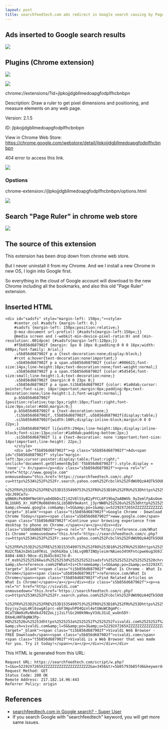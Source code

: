 ```yaml
---
layout: post
title: searchfeedtech.com ads redirect in Google search causing by Page Ruler Chrome extension (jlpkojjdgbllmedoapgfodplfhcbnbpn)
---
```


## Ads inserted to Google search results

![](/attachments/Jietu20180828-234757.jpg)

## Plugins (Chrome extension)

![](/attachments/Jietu20180828-235133.jpg)

![](/attachments/Jietu20180828-235145.jpg)

chrome://extensions/?id=jlpkojjdgbllmedoapgfodplfhcbnbpn

Description: Draw a ruler to get pixel dimensions and positioning, and measure elements on any web page.

Version: 2.1.5

ID: jlpkojjdgbllmedoapgfodplfhcbnbpn

View in Chrome Web Store: https://chrome.google.com/webstore/detail/jlpkojjdgbllmedoapgfodplfhcbnbpn

404 error to access this link.

![](/attachments/Jietu20180828-235625.jpg)

### Opstions

chrome-extension://jlpkojjdgbllmedoapgfodplfhcbnbpn/options.html

![](/attachments/Jietu20180828-235426.jpg)

## Search "Page Ruler" in chrome web store

![](/attachments/Jietu20180828-235748.jpg)

## The source of this extension

This extension has been drop down from chrome web store.

But I never uninstall it from my Chrome. And we I install a new Chrome in new OS, I login into Google first.

So everything in the cloud of Google account will download to the new Chrome including all the bookmarks, and also this old "Page Ruler" extension.

## Inserted HTML

```
<div id="sadsfs" style="margin-left: 150px;"><style>
	#center_col #sadsfs {margin-left: 0;}
	#sadsfs {margin-left: 150px;position:relative;}
	@-moz-document url-prefix() {#sadsfs{margin-left:150px;}}
	@media screen and (-webkit-min-device-pixel-ratio:0) and (min-resolution:.001dpcm) {#sadsfs{margin-left:120px;}}
	#f5b856d687902f {margin: 5px 0 10px 0;padding:0 0 0 16px;width: 600px;font-family: Arial;}
	.s5b856d687902f p a {text-decoration:none;display:block;}
	#rcnt a:hover{text-decoration:none!important;}
	.s5b856d687902f p a span.u5b856d687902f {color:#006621;font-size:14px;line-height:16px;text-decoration:none;font-weight:normal;}
	.s5b856d687902f p a span.t5b856d687902f {color:#545454;font-size:small;line-height:1.4;text-decoration:none;}
	.s5b856d687902f {margin:0 0 23px 0;}
	.s5b856d687902f p a span.ti5b856d687902f {color: #1a0dab;cursor: pointer;font-size: 18px!important;margin:0px;padding:0px;text-decoration:none;line-height:1.2;font-weight:normal;}
	p.b5b856d687902f {position:relative;top:5px;right:10px;float:right;font-size:9px;color:#ddd;margin:0;}
	p.b5b856d687902f a {text-decoration:none;}
	.ti5b856d687902f,.t5b856d687902f,.u5b856d687902f{display:table;}
	.si5b856d687902f{width:100%;display:inline-block;margin:0 0 0 22px;}
	.si5b856d687902f li{width:294px;line-height:18px;display:inline-block;font-size:13px;color:#1a0dab;padding-bottom:2px;}
	.si5b856d687902f li a {text-decoration: none !important;font-size: 14px!important;line-height: 22px;}
	</style>
	<div id="f5b856d687902f"><p class="b5b856d687902f">Ads<span id="c5b856d687902f" style="margin-left:3px;cursor:pointer;display:table;float:right;" onclick="document.getElementById('f5b856d687902f').style.display = 'none';"> X</span></p><div class="s5b856d687902f"><p><a rel="n" href="http://www.google.com" onmousedown="this.href='https://searchfeedtech.com/c.php?cu=https%253A%252F%252Fr.search.yahoo.com%252Fcbclk%252FdWU9QzA4QTk5OUE5NDYzNEVFQiZ1dD0xNTM1NDcwOTUyOTY4JnVvPTgwNzQ1Mzg4NDEyMzc2Jmx0PTImZXM9S0dBM19Jd0dQUy5MR3JfaQ--%252FRV%253D2%252FRE%253D1535499753%252FRO%253D10%252FRU%253Dhttps%25253a%25252f%25252fwww.bing.com%25252faclick%25253fld%25253dd3Z2nZnd0sVEgXW4Ra5dXzdjVUCUx-sQcJ69Cw7u-g9N6KcPe80HFNeS6YyaOdObDsZIjX2V8lSSyB2yPYCL6P19bqZoABWVb_9yZemlFpAsOom-NL1UUH5_Xr_XUPCMo086hHsSLib5BOV9eAsnt_j3yrNW8%252526u%25253dhttp%2525253a%2525252f%2525252fclickserve.dartsearch.net%2525252flink%2525252fclick%2525253flid%2525253d43700010395048623%25252526ds_s_kwgid%2525253d58700001174647183%25252526%25252526ds_e_adid%2525253d80745388412376%25252526%25252526ds_url_v%2525253d2%25252526ds_dest_url%2525253dhttps%2525253a%2525252f%2525252fwww.google.com%2525252fchrome%2525252f%2525253fbrand%2525253dCHBF%25252526ds_kid%2525253d%2525255b%25252aTrackerID%25252a%2525255d%252FRK%253D2%252FRS%253DTr2_7.pPm9DWA3jnktxyYlt9V9E-&amp;sh=www.google.com&amp;l=SG&amp;po=1&amp;u=52292X7265XZZZZZZZZZZZZZZZZZZZZZ&amp;a=3456&amp;tr=5b856d687902f&amp;keyword=%22sadsfs%22+chrome&amp;aid=5b856d693f8c5&amp;b=&amp;uc=SG&amp;ut=52292X7265XZZZZZZZZZZZZZZZZZZZZZ&amp;rt=1535470953.2589&amp;bc=1&amp;t=1&amp;loc='+this.rel;" target="_blank"><span class="ti5b856d687902f">Google Chrome - Download Chrome Today</span><span class="u5b856d687902f">www.google.com</span><span class="t5b856d687902f">Continue your browsing experience from desktop to phone on Chrome.</span></a></p></div><div class="s5b856d687902f"><p><a rel="n" href="http://reference.com/What Is Chrome" onmousedown="this.href='https://searchfeedtech.com/c.php?cu=https%253A%252F%252Fr.search.yahoo.com%252Fcbclk%252FdWU9QzA4QTk5OUE5NDYzNEVFQiZ1dD0xNTM1NDcwOTUyOTY4JnVvPTg0Mzg3NjI5NjM1NzMwJmx0PTImZXM9b2lCZUJEZ0dQUzhNUnRvLg--%252FRV%253D2%252FRE%253D1535499753%252FRO%253D10%252FRU%253Dhttps%25253a%25252f%25252fwww.bing.com%25252faclick%25253fld%25253dd3rOs7WatrtOA61XenTEfvuDVUCUw_ic8C5MMlt-KU2CfbAJnZmS1a9TKsL_jkOhGXba_Ll6Lvg9B7INQyleimrNAieo34tKFntcpwe6ug3G9J7o8LLt5Kb3tYsmY9GAVrSrbz6uokzavY7sPOHdlBxeQq2LY%252526u%25253dhttps%2525253a%2525252f%2525252fwww.reference.com%2525252fslp%2525253f%25252526q%2525253dwhat%2525252bis%2525252bchrome%25252526sid%2525253d5afabbdb-8404-4463-98ce-d13b45c8417d-0-rf_msb%25252526kwid%2525253d%2525252522sadsfs%2525252522%2525252520chrome%25252526cid%2525253d84387629635730%252FRK%253D2%252FRS%253DvhPV7b7nU5Dn8Agfyzp5UmyQ60w-&amp;sh=reference.com%2FWhat+Is+Chrome&amp;l=SG&amp;po=2&amp;u=52292X7265XZZZZZZZZZZZZZZZZZZZZZ&amp;a=3456&amp;tr=5b856d687902f&amp;keyword=%22sadsfs%22+chrome&amp;aid=5b856d693f8c5&amp;b=&amp;uc=SG&amp;ut=52292X7265XZZZZZZZZZZZZZZZZZZZZZ&amp;rt=1535470953.2589&amp;bc=1&amp;t=1&amp;loc='+this.rel;" target="_blank"><span class="ti5b856d687902f">What Is Chrome - What Is Chrome</span><span class="u5b856d687902f">reference.com/What Is Chrome</span><span class="t5b856d687902f">Find Related Articles on What Is Chrome!</span></a></p></div><div class="s5b856d687902f"><p><a rel="n" href="http://vivaldi.com" onmousedown="this.href='https://searchfeedtech.com/c.php?cu=https%253A%252F%252Fr.search.yahoo.com%252Fcbclk%252FdWU9QzA4QTk5OUE5NDYzNEVFQiZ1dD0xNTM1NDcwOTUyOTY4JnVvPTc4ODkwMDA4MDI0ODExJmx0PTImZXM9OTR2R1NZb0dQUy44QXl6WA--%252FRV%253D2%252FRE%253D1535499753%252FRO%253D10%252FRU%253Dhttps%25253a%25252f%25252fwww.bing.com%25252faclick%25253fld%25253dd3pz7p5VPqeliG4LvTDM9y4TVUCUxg-DsyjsyJxpL4Kl6swgAlprc-ebF3HpvhPO4Qznl4etUWuWC0gmPc-0CaTSNm9zRvNhdkdJ9ZZeLjjJiLflGc2H0k9NxyV3dL3SiE_wuUn5DY-DXm4LHHT8gNWJPp-HQ%252526u%25253dhttps%2525253a%2525252f%2525252fvivaldi.com%2525252f%25252523pk_campaign%2525253dadw%25252526pk_kwd%2525253dBingWW%252FRK%253D2%252FRS%253D3AkIrhBO4wQfN4sy91DEVFIxf.o-&amp;sh=vivaldi.com&amp;l=SG&amp;po=3&amp;u=52292X7265XZZZZZZZZZZZZZZZZZZZZZ&amp;a=3456&amp;tr=5b856d687902f&amp;keyword=%22sadsfs%22+chrome&amp;aid=5b856d693f8c5&amp;b=&amp;uc=SG&amp;ut=52292X7265XZZZZZZZZZZZZZZZZZZZZZ&amp;rt=1535470953.2589&amp;bc=1&amp;t=1&amp;loc='+this.rel;" target="_blank"><span class="ti5b856d687902f">Vivaldi Web Browser - FREE Download</span><span class="u5b856d687902f">vivaldi.com</span><span class="t5b856d687902f">Vivaldi is a Web Browser that was made for you. Try it today!</span></a></p></div></div></div>
```

This HTML is generated from this URL:

```
Request URL: https://searchfeedtech.com/script/w.php?t=1&u=52292X7265XZZZZZZZZZZZZZZZZZZZZZ&a=3456&tr=5b85793b85fd6&keyword=dom%20create%20debug&b=&tbm=
Request Method: GET
Status Code: 200 OK
Remote Address: 217.182.14.96:443
Referrer Policy: origin
```

## References

- [searchfeedtech.com in Google search? - Super User](https://superuser.com/questions/1344543/searchfeedtech-com-in-google-search)
- If you search Google with "searchfeedtech" keyword, you will get more same issues.